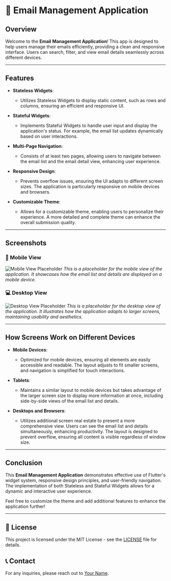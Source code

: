 # 📧 Email Management Application

## Overview

Welcome to the **Email Management Application**! This app is designed to help users manage their emails efficiently, providing a clean and responsive interface. Users can search, filter, and view email details seamlessly across different devices.

---

## Features

- **Stateless Widgets**: 
  - Utilizes Stateless Widgets to display static content, such as rows and columns, ensuring an efficient and responsive UI.

- **Stateful Widgets**: 
  - Implements Stateful Widgets to handle user input and display the application's status. For example, the email list updates dynamically based on user interactions.

- **Multi-Page Navigation**: 
  - Consists of at least two pages, allowing users to navigate between the email list and the email detail view, enhancing user experience.

- **Responsive Design**: 
  - Prevents overflow issues, ensuring the UI adapts to different screen sizes. The application is particularly responsive on mobile devices and browsers.

- **Customizable Theme**: 
  - Allows for a customizable theme, enabling users to personalize their experience. A more detailed and complete theme can enhance the overall submission quality.

---

## Screenshots

### 📱 Mobile View

![Mobile View Placeholder](path/to/mobile_view_image.png)
*This is a placeholder for the mobile view of the application. It showcases how the email list and details are displayed on a mobile device.*

### 💻 Desktop View

![Desktop View Placeholder](path/to/desktop_view_image.png)
*This is a placeholder for the desktop view of the application. It illustrates how the application adapts to larger screens, maintaining usability and aesthetics.*

---

## How Screens Work on Different Devices

- **Mobile Devices**: 
  - Optimized for mobile devices, ensuring all elements are easily accessible and readable. The layout adjusts to fit smaller screens, and navigation is simplified for touch interactions.

- **Tablets**: 
  - Maintains a similar layout to mobile devices but takes advantage of the larger screen size to display more information at once, including side-by-side views of the email list and details.

- **Desktops and Browsers**: 
  - Utilizes additional screen real estate to present a more comprehensive view. Users can see the email list and details simultaneously, enhancing productivity. The layout is designed to prevent overflow, ensuring all content is visible regardless of window size.

---

## Conclusion

This **Email Management Application** demonstrates effective use of Flutter's widget system, responsive design principles, and user-friendly navigation. The implementation of both Stateless and Stateful Widgets allows for a dynamic and interactive user experience.

Feel free to customize the theme and add additional features to enhance the application further!

---

## 📄 License

This project is licensed under the MIT License - see the [LICENSE](LICENSE) file for details.

## 📞 Contact

For any inquiries, please reach out to [Your Name](mailto:your.email@example.com).
